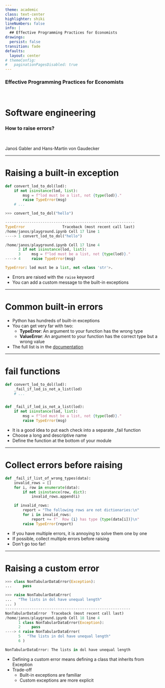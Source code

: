 ```yaml
---
theme: academic
class: text-center
highlighter: shiki
lineNumbers: false
info: |
  ## Effective Programming Practices for Economists
drawings:
  persist: false
transition: fade
defaults:
  layout: center
# themeConfig:
#   paginationPagesDisabled: true
---
```


### Effective Programming Practices for Economists

<br/>

# Software engineering

### How to raise errors?

<br/>


Janoś Gabler and Hans-Martin von Gaudecker


---

# Raising a built-in exception

<div class="flex gap-8">
<div>

```python
def convert_lod_to_dol(lod):
    if not isinstance(lod, list):
        msg = f"lod must be a list, not {type(lod)}."
        raise TypeError(msg)
    # ...

>>> convert_lod_to_dol("hello")

-----------------------------------------------------------
TypeError                 Traceback (most recent call last)
/home/janos/playground.ipynb Cell 17 line 1
----> 1 convert_lod_to_dol("hello")

/home/janos/playground.ipynb Cell 17 line 4
      2 if not isinstance(lod, list):
      3     msg = f"lod must be a list, not {type(lod)}."
----> 4     raise TypeError(msg)

TypeError: lod must be a list, not <class 'str'>.
```

</div>
<div>

- Errors are raised with the `raise` keyword
- You can add a custom message to the built-in exceptions


</div>
</div>

---

# Common built-in errors

- Python has hundreds of built-in exceptions
- You can get very far with two:
  - **TypeError**: An argument to your function has the wrong type
  - **ValueError**: An argument to your function has the correct type but a wrong value
- The full list is in the [documentation](https://docs.python.org/3/library/exceptions.html#built-in-exceptions)



---

# fail functions

<div class="flex gap-4">
<div>

```python
def convert_lod_to_dol(lod):
    _fail_if_lod_is_not_a_list(lod)
    # ...


def _fail_if_lod_is_not_a_list(lod):
    if not isinstance(lod, list):
        msg = f"lod must be a list, not {type(lod)}."
        raise TypeError(msg)
```

</div>
<div>

- It is a good idea to put each check into a separate _fail function
- Choose a long and descriptive name
- Define the function at the bottom of your module

</div>
</div>


---

# Collect errors before raising

<div class="flex gap-4">
<div>

```python
def _fail_if_list_of_wrong_types(data):
    invalid_rows = []
    for i, row in enumerate(data):
        if not isinstance(row, dict):
            invalid_rows.append(i)

    if invalid_rows:
        report = "The following rows are not dictionaries:\n"
        for i in invalid_rows:
            report += f"  Row {i} has type {type(data[i])}\n"
        raise TypeError(report)
```

</div>
<div>

- If you have multiple errors, it is annoying to solve them one by one
- If possible, collect multiple errors before raising
- Don't go too far!


</div>
</div>


---

# Raising a custom error


<div class="flex gap-4">
<div>

```python
>>> class NonTabularDataError(Exception):
...     pass

>>> raise NonTabularDataError(
...   "The lists in dol have unequal length"
... )
---------------------------------------------------------
NonTabularDataError  Traceback (most recent call last)
/home/janos/playground.ipynb Cell 18 line 4
      1 class NonTabularDataError(Exception):
      2     pass
----> 4 raise NonTabularDataError(
      5   "The lists in dol have unequal length"
      6 )

NonTabularDataError: The lists in dol have unequal length
```

</div>
<div>

- Defining a custom error means defining a class that inherits from Exception
- Trade-off
  - Built-in exceptions are familiar
  - Custom exceptions are more explicit



</div>
</div>
